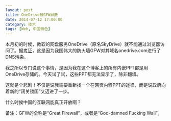 ```yaml
---
layout: post
title: OneDrive被GFW屏蔽
date: 2014-07-12 17:00:00
category: 技术
tags: [Web, 中国特色]
---
```


本月初的时候，微软的网盘服务OneDrive（原名SkyDrive）就不能通过浏览器访问了。据[考证](http://hjc.im/explanation-why-onedrive-blocked/)，这是因为我国伟大的防火墙GFW对其域名onedrive.com进行了DNS污染。

<!--more-->

我之所以专门说这个事情，是因为我在这个博客上的所有内嵌PPT都是用OneDrive存储的。今天试了试，这些PPT都无法显示了，除非翻墙。

这就是个悲剧！不仅是说我需要重新找一个在网页内嵌PPT的途径，而是说政府向着新的“闭关锁国”又迈进了一步。

什么时候中国的互联网能真正开放啊？

备注：GFW的全称是“Great Firewall”，或者是“God-damned Fucking Wall”。